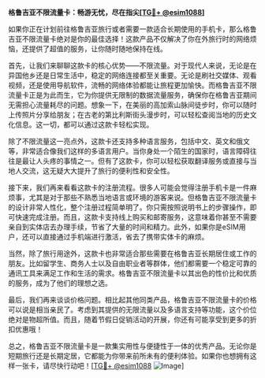 **格鲁吉亚不限流量卡：畅游无忧，尽在指尖[[TG💪+ @esim1088](https://t.me/s/esim1088)]**

如果你正在计划前往格鲁吉亚旅行或者需要一款适合长期使用的手机卡，那么格鲁吉亚不限流量卡绝对是你的最佳选择！这款产品不仅解决了你在外旅行时的网络烦恼，还提供了超值的服务，让你随时随地保持在线。

首先，让我们来聊聊这款卡的核心优势——不限流量。对于现代人来说，无论是在异国他乡还是日常生活中，稳定的网络连接都至关重要。无论是刷社交媒体、观看视频，还是使用导航软件，流畅的网络体验都能让旅程更加愉快。而格鲁吉亚不限流量卡正是为此而生，它为你提供无限制的数据流量服务，确保你在格鲁吉亚期间无需担心流量耗尽的问题。想象一下，在美丽的高加索山脉间徒步时，你可以随时上传照片分享给朋友；在古老的第比利斯街头漫步时，可以轻松查阅当地的历史文化信息。这一切，都可以通过这款卡轻松实现。

除了不限流量这一亮点外，这款卡还支持多种语言服务，包括中文、英文和俄文等，非常适合像我们这样的多语言用户。当你身处一个陌生的国家时，语言障碍往往是最让人头疼的事情之一。但有了这款卡，你可以轻松获取翻译服务或直接与当地人交流，这无疑大大提升了旅行的便利性和安全性。

接下来，我们再来看看这款卡的注册流程。很多人可能会觉得注册手机卡是一件麻烦事，尤其是对于那些不熟悉当地语言或环境的游客来说。但格鲁吉亚不限流量卡的设计非常人性化，整个注册过程简单明了。你只需按照说明书上的步骤操作，即可快速完成注册。而且，这款卡支持线上购买和邮寄服务，这意味着你甚至不需要亲自到实体店去办理手续，节省了大量的时间和精力。此外，如果你是eSIM用户，还可以直接通过手机端进行激活，省去了携带实体卡的麻烦。

当然，除了旅行用途外，这款卡也非常适合那些需要在格鲁吉亚长期居住或工作的朋友。比如留学生、商务人士以及自由职业者等群体，他们都需要一个稳定可靠的通讯工具来满足工作和生活的需求。格鲁吉亚不限流量卡以其出色的性价比和优质的服务，成为了他们的理想之选。

最后，我们再来谈谈价格问题。相比起其他同类产品，格鲁吉亚不限流量卡的价格可以说是相当亲民了。考虑到其提供的无限流量以及多语言支持等功能，这个价位绝对是物超所值。而且，随着节假日促销活动的开展，你还有可能享受到更多的折扣优惠哦！

总之，格鲁吉亚不限流量卡是一款集实用性与便捷性于一体的优秀产品。无论你是短期旅行还是长期定居，它都能为你带来前所未有的便利体验。如果你也想拥有这样一张卡，请尽快行动吧！[[TG💪+ @esim1088](https://t.me/s/esim1088) ![Image](https://i.postimg.cc/4NQfJmqS/Snipaste-2025-05-13-00-14-12.png)]